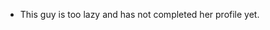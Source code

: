 - This guy is too lazy and has not completed her profile yet.
<!---
- 👋 Hi, I’m @Sophiasarea
- 👀 I’m interested in ...
- 🌱 I’m currently learning ...
- 💞️ I’m looking to collaborate on ...
- 📫 How to reach me ...
- 😄 Pronouns: ...
- ⚡ Fun fact: ...
--->

<!---
Sophiasarea/Sophiasarea is a ✨ special ✨ repository because its `README.md` (this file) appears on your GitHub profile.
You can click the Preview link to take a look at your changes.
--->
